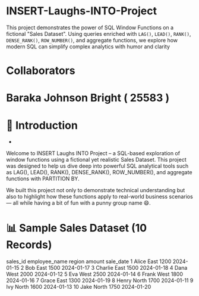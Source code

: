 # INSERT-Laughs-INTO-Project
This project demonstrates the power of  SQL Window Functions on a fictional "Sales Dataset". Using queries enriched with `LAG()`, `LEAD()`, `RANK()`, `DENSE_RANK()`, `ROW_NUMBER()`, and aggregate functions, we explore how modern SQL can simplify complex analytics with humor and clarity

# Collaborators 
# Baraka Johnson Bright ( 25583 )
# 

# 📘 Introduction
-
Welcome to INSERT Laughs INTO Project – a SQL-based exploration of window functions using a fictional yet realistic Sales Dataset. This project was designed to help us dive deep into powerful SQL analytical tools such as LAG(), LEAD(), RANK(), DENSE_RANK(), ROW_NUMBER(), and aggregate functions with PARTITION BY.

We built this project not only to demonstrate technical understanding but also to highlight how these functions apply to real-world business scenarios — all while having a bit of fun with a punny group name 😄.

# 📊 Sample Sales Dataset (10 Records)

sales_id	employee_name	region	amount	sale_date
1	Alice	East	1200	2024-01-15
2	Bob	East	1500	2024-01-17
3	Charlie	East	1500	2024-01-18
4	Dana	West	2000	2024-01-12
5	Eva	West	2500	2024-01-14
6	Frank	West	1800	2024-01-16
7	Grace	East	1300	2024-01-19
8	Henry	North	1700	2024-01-11
9	Ivy	North	1600	2024-01-13
10	Jake	North	1750	2024-01-20

